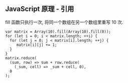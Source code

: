 ## JavaScript 原理 - 引用

fill 函数只执行一次, 将同一个数组在另一个数组里重写 10 次.

```
var matrix = Array(10).fill(Array(10).fill(0));
for (let i = 0; i < matrix.length; ++i) {
  for (let j = 0; j < matrix[i].length; ++j) {
     matrix[i][j] += 1;
  }
}
matrix.reduce(
  (sum, row) => sum + row.reduce(
    (_sum, cell) => _sum + cell, 0), 
  0
);
```
